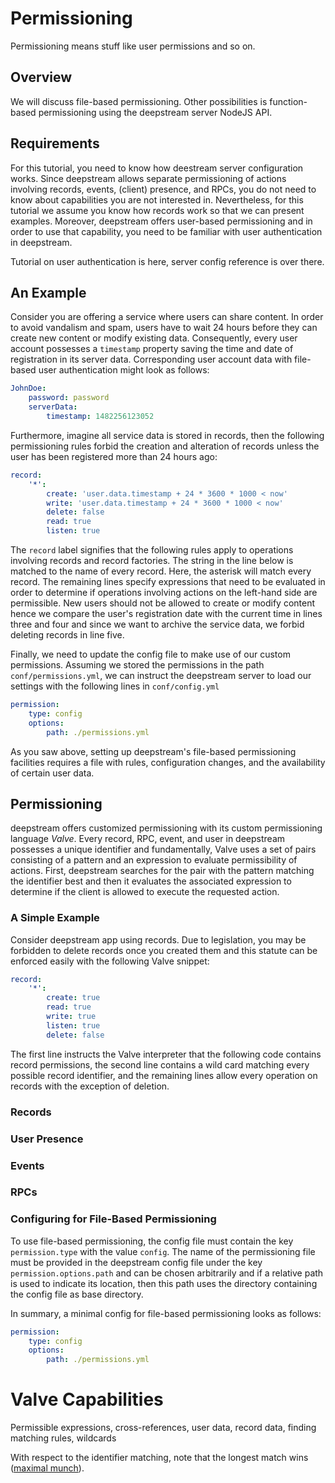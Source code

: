 # Permissioning

Permissioning means stuff like user permissions and so on.


## Overview

We will discuss file-based permissioning. Other possibilities is function-based
permissioning using the deepstream server NodeJS API.


## Requirements

For this tutorial, you need to know how deestream server configuration works.
Since deepstream allows separate permissioning of actions involving records,
events, (client) presence, and RPCs, you do not need to know about capabilities
you are not interested in. Nevertheless, for this tutorial we assume you know
how records work so that we can present examples. Moreover, deepstream offers
user-based permissioning and in order to use that capability, you need to be
familiar with user authentication in deepstream.

Tutorial on user authentication is here, server config reference is over there.


## An Example

Consider you are offering a service where users can share content. In order to
avoid vandalism and spam, users have to wait 24 hours before they can create new
content or modify existing data. Consequently, every user account possesses a
`timestamp` property saving the time and date of registration in its server
data. Corresponding user account data with file-based user authentication might
look as follows:
```yaml
JohnDoe:
	password: password
	serverData:
		timestamp: 1482256123052
```
Furthermore, imagine all service data is stored in records, then the following
permissioning rules forbid the creation and alteration of records unless the
user has been registered more than 24 hours ago:
```yaml
record:
	'*':
		create: 'user.data.timestamp + 24 * 3600 * 1000 < now'
		write: 'user.data.timestamp + 24 * 3600 * 1000 < now'
		delete: false
		read: true
		listen: true
```
The `record` label signifies that the following rules apply to operations
involving records and record factories. The string in the line below is matched
to the name of every record. Here, the asterisk will match every record. The
remaining lines specify expressions that need to be evaluated in order to
determine if operations involving actions on the left-hand side are permissible.
New users should not be allowed to create or modify content hence we compare the
user's registration date with the current time in lines three and four and since
we want to archive the service data, we forbid deleting records in line five.

Finally, we need to update the config file to make use of our custom
permissions. Assuming we stored the permissions in the path
`conf/permissions.yml`, we can instruct the deepstream server to load our
settings with the following lines in `conf/config.yml`

```yaml
permission:
    type: config
	options:
		path: ./permissions.yml
```

As you saw above, setting up deepstream's file-based permissioning facilities
requires a file with rules, configuration changes, and the availability of
certain user data.


## Permissioning

deepstream offers customized permissioning with its custom permissioning
language _Valve_. Every record, RPC, event, and user in deepstream possesses a
unique identifier and fundamentally, Valve uses a set of pairs consisting of a
pattern and an expression to evaluate permissibility of actions. First,
deepstream searches for the pair with the pattern matching the identifier best
and then it evaluates the associated expression to determine if the client is
allowed to execute the requested action.


### A Simple Example

Consider deepstream app using records. Due to legislation, you may be forbidden
to delete records once you created them and this statute can be enforced easily with the following Valve snippet:
```yaml
record:
    '*':
        create: true
        read: true
        write: true
        listen: true
        delete: false
```
The first line instructs the Valve interpreter that the following code contains
record permissions, the second line contains a wild card matching every possible
record identifier, and the remaining lines allow every operation on records with
the exception of deletion.


### Records

### User Presence

### Events

### RPCs


### Configuring for File-Based Permissioning

To use file-based permissioning, the config file must contain the key
`permission.type` with the value `config`. The name of the permissioning file
must be provided in the deepstream config file under the key
`permission.options.path` and can be chosen arbitrarily and if a relative path
is used to indicate its location, then this path uses the directory containing
the config file as base directory.

In summary, a minimal config for file-based permissioning looks as follows:

```yaml
permission:
	type: config
	options:
		path: ./permissions.yml
```



# Valve Capabilities

Permissible expressions, cross-references, user data, record data, finding
matching rules, wildcards

With respect to the identifier matching, note that the longest match wins
([maximal munch](https://en.wikipedia.org/wiki/Maximal_munch)).
